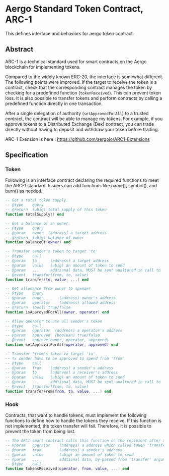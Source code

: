 # Aergo Standard Token Contract, ARC-1

This defines interface and behaviors for aergo token contract.

## Abstract

ARC-1 is a technical standard used for smart contracts on the Aergo blockchain for implementing tokens.

Compared to the widely known ERC-20, the interface is somewhat different. The following points were improved. If the target to receive the token is a contract, check that the corresponding contract manages the token by checking for a predefined function (`tokenReceived`). This can prevent token loss. It is also possible to transfer tokens and perform contracts by calling a predefined function directly in one transaction.

After a single delegation of authority (`setApprovedForAll`) to a trusted contract, the contract will be able to manage my tokens. For example, if you approve tokens to a Distributed Exchange (Dex) contract, you can trade directly without having to deposit and withdraw your token before trading.

ARC-1 Exension is here : https://github.com/aergoio/ARC1-Extensions


## Specification

### Token

Following is an interface contract declaring the required functions to meet the ARC-1 standard. Issuers can add functions like name(), symbol(), and burn() as needed.

``` lua
-- Get a total token supply.
-- @type    query
-- @return  (ubig) total supply of this token
function totalSupply() end

-- Get a balance of an owner.
-- @type    query
-- @param   owner  (address) a target address
-- @return  (ubig) balance of owner
function balanceOf(owner) end

-- Transfer sender's token to target 'to'
-- @type    call
-- @param   to      (address) a target address
-- @param   value   (ubig) an amount of token to send
-- @param   ...     addtional data, MUST be sent unaltered in call to 'tokensReceived' on 'to'
-- @event   transfer(from, to, value)
function transfer(to, value, ...) end

-- Get allowance from owner to spender
-- @type    query
-- @param   owner       (address) owner's address
-- @param   operator    (address) allowed address
-- @return  (bool) true/false
function isApprovedForAll(owner, operator) end

-- Allow operator to use all sender's token
-- @type    call
-- @param   operator  (address) a operator's address
-- @param   approved  (boolean) true/false
-- @event   approve(owner, operator, approved)
function setApprovalForAll(operator, approved) end

-- Transfer 'from's token to target 'to'.
-- Tx sender have to be approved to spend from 'from'
-- @type    call
-- @param   from    (address) a sender's address
-- @param   to      (address) a receiver's address
-- @param   value   (ubig) an amount of token to send
-- @param   ...     addtional data, MUST be sent unaltered in call to 'tokensReceived' on 'to'
-- @event   transfer(from, to, value)
function transferFrom(from, to, value, ...) end
```

### Hook

Contracts, that want to handle tokens, must implement the following functions to define how to handle the tokens they receive. If this function is not implemented, the token transfer will fail. Therefore, it is possible to prevent the token from being lost.

``` lua
-- The ARC1 smart contract calls this function on the recipient after a 'transfer'
-- @param   operator    (address) a address which called token 'transfer' function
-- @param   from        (address) a sender's address
-- @param   value       (ubig) an amount of token to send
-- @param   ...         addtional data, by-passed from 'transfer' arguments
-- @type    call
function tokensReceived(operator, from, value, ...) end
```
